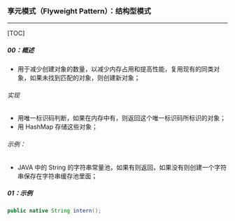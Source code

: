 ### 享元模式（Flyweight Pattern）：结构型模式

------

[TOC]

##### 00：概述

- 用于减少创建对象的数量，以减少内存占用和提高性能，复用现有的同类对象，如果未找到匹配的对象，则创建新对象；

###### 实现

- 用唯一标识码判断，如果在内存中有，则返回这个唯一标识码所标识的对象；
- 用 HashMap 存储这些对象；

###### 示例：

- JAVA 中的 String 的字符串常量池，如果有则返回，如果没有则创建一个字符串保存在字符串缓存池里面；

##### 01：示例

```Java
public native String intern();
```

